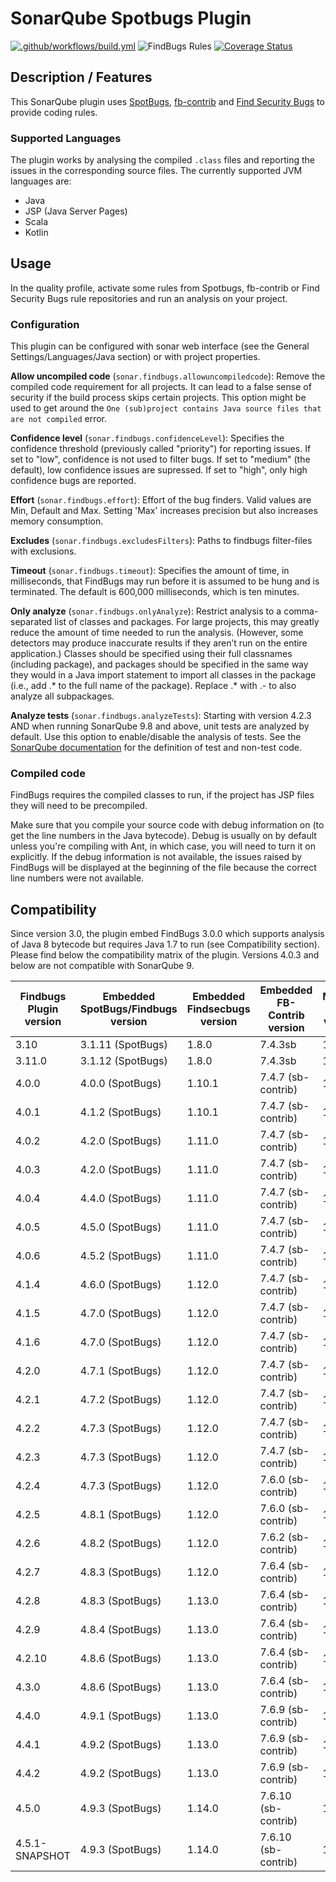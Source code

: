 # SonarQube Spotbugs Plugin
[![.github/workflows/build.yml](https://github.com/spotbugs/sonar-findbugs/actions/workflows/build.yml/badge.svg)](https://github.com/spotbugs/sonar-findbugs/actions/workflows/build.yml)
![FindBugs Rules](https://img.shields.io/badge/SpotBugs_rules-954-brightgreen.svg?maxAge=2592000)
[![Coverage Status](https://sonarcloud.io/api/project_badges/measure?project=com.github.spotbugs%3Asonar-findbugs-plugin&metric=coverage)](https://sonarcloud.io/component_measures?id=com.github.spotbugs:sonar-findbugs-plugin&metric=coverage)

## Description / Features

This SonarQube plugin uses [SpotBugs](https://spotbugs.github.io), [fb-contrib](https://github.com/mebigfatguy/fb-contrib) and [Find Security Bugs](https://find-sec-bugs.github.io/) to provide coding rules.

### Supported Languages

The plugin works by analysing the compiled `.class` files and reporting the issues in the corresponding source files. The currently supported JVM languages are:

- Java
- JSP (Java Server Pages)
- Scala
- Kotlin

## Usage

In the quality profile, activate some rules from Spotbugs, fb-contrib or Find Security Bugs rule repositories and run an analysis on your project.

### Configuration
This plugin can be configured with sonar web interface (see the General Settings/Languages/Java section) or with project properties.

**Allow uncompiled code** (`sonar.findbugs.allowuncompiledcode`): Remove the compiled code requirement for all projects. It can lead to a false sense of security if the build process skips certain projects.
This option might be used to get around the `One (sub)project contains Java source files that are not compiled` error.

**Confidence level** (`sonar.findbugs.confidenceLevel`): Specifies the confidence threshold (previously called "priority") for reporting issues. If set to "low", confidence is not used to filter bugs. If set to "medium" (the default), low confidence issues are supressed. If set to "high", only high confidence bugs are reported.

**Effort** (`sonar.findbugs.effort`): Effort of the bug finders. Valid values are Min, Default and Max. Setting 'Max' increases precision but also increases memory consumption.

**Excludes** (`sonar.findbugs.excludesFilters`): Paths to findbugs filter-files with exclusions.

**Timeout** (`sonar.findbugs.timeout`): Specifies the amount of time, in milliseconds, that FindBugs may run before it is assumed to be hung and is terminated. The default is 600,000 milliseconds, which is ten minutes.

**Only analyze** (`sonar.findbugs.onlyAnalyze`): Restrict analysis to a comma-separated list of classes and packages. For large projects, this may greatly reduce the amount of time needed to run the analysis. (However, some detectors may produce inaccurate results if they aren’t run on the entire application.) Classes should be specified using their full classnames (including package), and packages should be specified in the same way they would in a Java import statement to import all classes in the package (i.e., add .* to the full name of the package). Replace .* with .- to also analyze all subpackages.

**Analyze tests** (`sonar.findbugs.analyzeTests`): Starting with version 4.2.3 AND when running SonarQube 9.8 and above, unit tests are analyzed by default. Use this option to enable/disable the analysis of tests. See the [SonarQube documentation](https://docs.sonarqube.org/latest/project-administration/narrowing-the-focus/) for the definition of test and non-test code.

### Compiled code

FindBugs requires the compiled classes to run, if the project has JSP files they will need to be precompiled.

Make sure that you compile your source code with debug information on (to get the line numbers in the Java bytecode). Debug is usually on by default unless you're compiling with Ant, in which case, you will need to turn it on explicitly. If the debug information is not available, the issues raised by FindBugs will be displayed at the beginning of the file because the correct line numbers were not available.


## Compatibility

Since version 3.0, the plugin embed FindBugs 3.0.0 which supports analysis of Java 8 bytecode but requires Java 1.7 to run (see Compatibility section). Please find below the compatibility matrix of the plugin.
Versions 4.0.3 and below are not compatible with SonarQube 9.

Findbugs Plugin version|Embedded SpotBugs/Findbugs version|Embedded Findsecbugs version|Embedded FB-Contrib version|Minimal Java version|Supported SonarQube version|Minimum sonar-java version|
-----------------------|----------------------------------|----------------------------|---------------------------|--------------------|-----------------|------------------
3.10                   | 3.1.11 (SpotBugs)                | 1.8.0                      | 7.4.3sb                   | 1.8|7.6-8.9|5.10.1.16922
3.11.0                 | 3.1.12 (SpotBugs)                | 1.8.0                      | 7.4.3sb                   | 1.8|7.6-8.9|5.10.1.16922
4.0.0                  | 4.0.0 (SpotBugs)                 | 1.10.1                     | 7.4.7 (sb-contrib)        | 1.8|7.6-8.9|5.10.1.16922
4.0.1                  | 4.1.2 (SpotBugs)                 | 1.10.1                     | 7.4.7 (sb-contrib)        | 1.8|7.9-8.9|5.10.1.16922
4.0.2                  | 4.2.0 (SpotBugs)                 | 1.11.0                     | 7.4.7 (sb-contrib)        | 1.8|7.9-8.9|5.10.1.16922
4.0.3                  | 4.2.0 (SpotBugs)                 | 1.11.0                     | 7.4.7 (sb-contrib)        | 1.8|7.9-8.9|5.10.1.16922
4.0.4                  | 4.4.0 (SpotBugs)                 | 1.11.0                     | 7.4.7 (sb-contrib)        | 1.8|7.9-25.5|5.10.1.16922
4.0.5                  | 4.5.0 (SpotBugs)                 | 1.11.0                     | 7.4.7 (sb-contrib)        | 1.8|7.9-25.5|5.10.1.16922
4.0.6                  | 4.5.2 (SpotBugs)                 | 1.11.0                     | 7.4.7 (sb-contrib)        | 1.8|7.9-25.5|5.10.1.16922
4.1.4                  | 4.6.0 (SpotBugs)                 | 1.12.0                     | 7.4.7 (sb-contrib)        | 1.8|7.9-25.5|5.10.1.16922
4.1.5                  | 4.7.0 (SpotBugs)                 | 1.12.0                     | 7.4.7 (sb-contrib)        | 1.8|7.9-25.5|5.10.1.16922
4.1.6                  | 4.7.0 (SpotBugs)                 | 1.12.0                     | 7.4.7 (sb-contrib)        | 1.8|7.9-25.5|5.10.1.16922
4.2.0                  | 4.7.1 (SpotBugs)                 | 1.12.0                     | 7.4.7 (sb-contrib)        | 1.8|7.9-25.5|5.10.1.16922
4.2.1                  | 4.7.2 (SpotBugs)                 | 1.12.0                     | 7.4.7 (sb-contrib)        | 1.8|7.9-25.5|5.10.1.16922
4.2.2                  | 4.7.3 (SpotBugs)                 | 1.12.0                     | 7.4.7 (sb-contrib)        | 1.8|7.9-25.5|5.10.1.16922
4.2.3                  | 4.7.3 (SpotBugs)                 | 1.12.0                     | 7.4.7 (sb-contrib)        | 1.8|7.9-25.5|5.10.1.16922
4.2.4                  | 4.7.3 (SpotBugs)                 | 1.12.0                     | 7.6.0 (sb-contrib)        | 1.8|7.9-25.5|5.10.1.16922
4.2.5                  | 4.8.1 (SpotBugs)                 | 1.12.0                     | 7.6.0 (sb-contrib)        | 1.8|7.9-25.5|5.10.1.16922
4.2.6                  | 4.8.2 (SpotBugs)                 | 1.12.0                     | 7.6.2 (sb-contrib)        | 1.8|7.9-25.5|5.10.1.16922
4.2.7                  | 4.8.3 (SpotBugs)                 | 1.12.0                     | 7.6.4 (sb-contrib)        | 1.8|7.9-25.5|5.10.1.16922
4.2.8                  | 4.8.3 (SpotBugs)                 | 1.13.0                     | 7.6.4 (sb-contrib)        | 1.8|7.9-25.5|5.10.1.16922
4.2.9                  | 4.8.4 (SpotBugs)                 | 1.13.0                     | 7.6.4 (sb-contrib)        | 1.8|7.9-25.5|5.10.1.16922
4.2.10                 | 4.8.6 (SpotBugs)                 | 1.13.0                     | 7.6.4 (sb-contrib)        | 1.8|7.9-25.5|5.10.1.16922
4.3.0                  | 4.8.6 (SpotBugs)                 | 1.13.0                     | 7.6.4 (sb-contrib)        |  17|9.9-25.5|8.0.1.36337
4.4.0                  | 4.9.1 (SpotBugs)                 | 1.13.0                     | 7.6.9 (sb-contrib)        |  17|9.9-25.5|8.0.1.36337
4.4.1                  | 4.9.2 (SpotBugs)                 | 1.13.0                     | 7.6.9 (sb-contrib)        |  17|9.9-25.5|8.0.1.36337
4.4.2                  | 4.9.2 (SpotBugs)                 | 1.13.0                     | 7.6.9 (sb-contrib)        |  17|9.9-25.5|8.0.1.36337
4.5.0                  | 4.9.3 (SpotBugs)                 | 1.14.0                     | 7.6.10 (sb-contrib)        |  17|9.9-25.5|8.0.1.36337
4.5.1-SNAPSHOT         | 4.9.3 (SpotBugs)                 | 1.14.0                     | 7.6.10 (sb-contrib)        |  17|9.9~|8.0.1.36337
